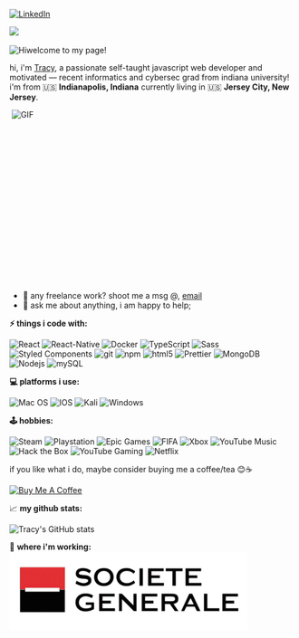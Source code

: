 <a href="https://www.linkedin.com/in/twmiles/" target="_blank"><img alt="LinkedIn" src="https://img.shields.io/badge/linkedin-%230077B5.svg?&style=for-the-badge&logo=linkedin&logoColor=white"/></a>

![](https://visitor-badge.glitch.me/badge?page_id=twmiles.twmiles)

<img src='https://qpluspicture.oss-cn-beijing.aliyuncs.com/6LjjQA/Hi.gif' alt='Hi' width="24"/>welcome to my page!

hi, i'm [Tracy](https://twmiles.co/), a passionate self-taught javascript web developer and motivated — recent informatics and cybersec grad from indiana university! i'm from 🇺🇸 <b>Indianapolis, Indiana</b> currently living in 🇺🇸 <b>Jersey City, New Jersey</b>.

<img align="right" alt="GIF" src="https://github.com/abhisheknaiidu/abhisheknaiidu/blob/master/code.gif?raw=true" width="500" height="320" />

- 💼 any freelance work? shoot me a msg @, [email](mailto:tracywmiles@gmail.com)
- 💬 ask me about anything, i am happy to help;

**⚡️ things i code with:**  
<p>
  <img alt="React" src="https://img.shields.io/badge/-React-45b8d8?style=flat-square&logo=react&logoColor=white" />
  <img alt="React-Native" src="https://img.shields.io/badge/-ReactNative-45b8d8?style=flat-square&logo=react&logoColor=white" />
  <img alt="Docker" src="https://img.shields.io/badge/-Docker-46a2f1?style=flat-square&logo=docker&logoColor=white" />
  <img alt="TypeScript" src="https://img.shields.io/badge/-TypeScript-007ACC?style=flat-square&logo=typescript&logoColor=white" />
  <img alt="Sass" src="https://img.shields.io/badge/-Sass-CC6699?style=flat-square&logo=sass&logoColor=white" />
  <img alt="Styled Components" src="https://img.shields.io/badge/-Styled_Components-db7092?style=flat-square&logo=styled-components&logoColor=white" />
  <img alt="git" src="https://img.shields.io/badge/-Git-F05032?style=flat-square&logo=git&logoColor=white" />
  <img alt="npm" src="https://img.shields.io/badge/-NPM-CB3837?style=flat-square&logo=npm&logoColor=white" />
  <img alt="html5" src="https://img.shields.io/badge/-HTML5-E34F26?style=flat-square&logo=html5&logoColor=white" />
  <img alt="Prettier" src="https://img.shields.io/badge/-Prettier-F7B93E?style=flat-square&logo=prettier&logoColor=white" />
  <img alt="MongoDB" src="https://img.shields.io/badge/-MongoDB-13aa52?style=flat-square&logo=mongodb&logoColor=white" />
  <img alt="Nodejs" src="https://img.shields.io/badge/-Nodejs-43853d?style=flat-square&logo=Node.js&logoColor=white" />
  <img alt="mySQL" src="https://img.shields.io/badge/-SQL-EA8C0F?style=flat-square&logo=mySQL&logoColor=white" />
</p>

**💻 platforms i use:**  
<p>
  <img alt="Mac OS" src="https://img.shields.io/badge/mac%20os-000000?style=for-the-badge&logo=apple&logoColor=white" />
  <img alt="IOS" src="https://img.shields.io/badge/iOS-000000?style=for-the-badge&logo=ios&logoColor=white" />
  <img alt="Kali" src="https://img.shields.io/badge/Kali_Linux-557C94?style=for-the-badge&logo=kali-linux&logoColor=white" />
  <img alt="Windows" src="https://img.shields.io/badge/Windows-0078D6?style=for-the-badge&logo=windows&logoColor=white" />
</p>

**🕹 hobbies:**
<p>
  <img alt="Steam" src="https://img.shields.io/badge/Steam-000000?style=for-the-badge&logo=steam&logoColor=white" />
  <img alt="Playstation" src="https://img.shields.io/badge/PlayStation-003791?style=for-the-badge&logo=playstation&logoColor=white" />
  <img alt="Epic Games" src="https://img.shields.io/badge/Epic%20Games-313131?style=for-the-badge&logo=Epic%20Games&logoColor=white" />
  <img alt="FIFA" src="https://img.shields.io/badge/FIFA-B7312F?style=for-the-badge&logo=fifa&logoColor=white" />
  <img alt="Xbox" src="https://img.shields.io/badge/Xbox-107C10?style=for-the-badge&logo=xbox&logoColor=white" />
  <img alt="YouTube Music" src="https://img.shields.io/badge/YouTube_Music-FF0000?style=for-the-badge&logo=youtube-music&logoColor=white" />
  <img alt="Hack the Box" src="https://img.shields.io/badge/HackTheBox-111927?style=for-the-badge&logo=Hack%20The%20Box&logoColor=9FEF00" />
  <img alt="YouTube Gaming" src="https://img.shields.io/badge/YouTube_Gaming-FF0000?style=for-the-badge&logo=youtube-gaming&logoColor=white" />
  <img alt="Netflix" src="https://img.shields.io/badge/Netflix-E50914?style=for-the-badge&logo=netflix&logoColor=white" />
</p>
 
if you like what i do, maybe consider buying me a coffee/tea 😊☕️ 

<a href="https://www.buymeacoffee.com/twmiles" target="_blank"><img src="https://cdn.buymeacoffee.com/buttons/v2/default-red.png" alt="Buy Me A Coffee" width="150" ></a>


📈 **my github stats:**

![Tracy's GitHub stats](https://github-readme-stats.vercel.app/api?username=twmiles&show_icons=true&count_private=true&theme=tokyonight)

💼 **where i'm working:** <br/>
![](https://github.com/twmiles/twmiles/blob/main/sg.gif)
